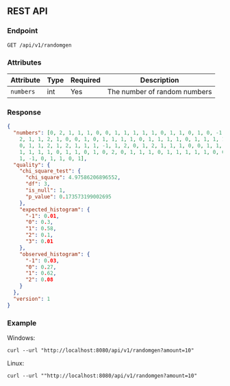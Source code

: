 ## REST API

### Endpoint

```plaintext
GET /api/v1/randomgen
```

### Attributes

| Attribute | Type | Required | Description                  |
|-----------|------|----------|------------------------------|
| `numbers` | int  | Yes      | The number of random numbers |


### Response

```json
{
  "numbers": [0, 2, 1, 1, 1, 0, 0, 1, 1, 1, 1, 1, 0, 1, 1, 0, 1, 0, -1, 1, 0,
    2, 1, 1, 2, 1, 0, 0, 1, 0, 1, 1, 1, 1, 0, 1, 1, 1, 1, 0, 1, 1, 1, 1, 1, 
    0, 1, 1, 2, 1, 2, 1, 1, 1, -1, 1, 2, 0, 1, 2, 1, 1, 1, 0, 0, 1, 1, 0, 0, 
    1, 1, 1, 1, 0, 1, 1, 0, 1, 0, 2, 0, 1, 1, 1, 0, 1, 1, 1, 1, 1, 0, 0, 1, 
    1, -1, 0, 1, 1, 0, 1],
  "quality": {
    "chi_square_test": {
      "chi_square": 4.97586206896552,
      "df": 3,
      "is_null": 1,
      "p_value": 0.173573199002695
    },
    "expected_histogram": {
      "-1": 0.01,
      "0": 0.3,
      "1": 0.58,
      "2": 0.1,
      "3": 0.01
    },
    "observed_histogram": {
      "-1": 0.03,
      "0": 0.27,
      "1": 0.62,
      "2": 0.08
    }
  },
  "version": 1
}
```

[//]: # (If successful, returns [`<status_code>`]&#40;rest/index.md#status-codes&#41; and the following)

[//]: # (response attributes:)

### Example

Windows:

```shell
curl --url "http://localhost:8080/api/v1/randomgen?amount=10"
```

Linux:

```shell
curl --url ""http://localhost:8080/api/v1/randomgen?amount=10"
```


